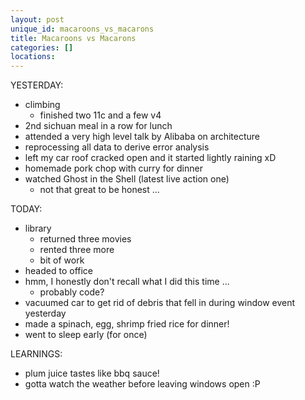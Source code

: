 ```yaml
---
layout: post
unique_id: macaroons_vs_macarons
title: Macaroons vs Macarons
categories: []
locations: 
---
```


YESTERDAY:
* climbing
  * finished two 11c and a few v4
* 2nd sichuan meal in a row for lunch
* attended a very high level talk by Alibaba on architecture
* reprocessing all data to derive error analysis
* left my car roof cracked open and it started lightly raining xD
* homemade pork chop with curry for dinner
* watched Ghost in the Shell (latest live action one)
  * not that great to be honest ...

TODAY:
* library
  * returned three movies
  * rented three more
  * bit of work
* headed to office
* hmm, I honestly don't recall what I did this time ...
  * probably code?
* vacuumed car to get rid of debris that fell in during window event yesterday
* made a spinach, egg, shrimp fried rice for dinner!
* went to sleep early (for once)

LEARNINGS:
* plum juice tastes like bbq sauce!
* gotta watch the weather before leaving windows open :P
